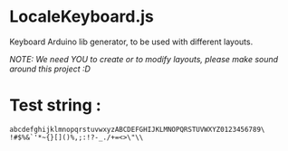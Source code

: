 # LocaleKeyboard.js
Keyboard Arduino lib generator, to be used with different layouts.

*NOTE: We need YOU to create or to modify layouts, please make sound around this project :D*

# Test string :
```
abcdefghijklmnopqrstuvwxyzABCDEFGHIJKLMNOPQRSTUVWXYZ0123456789\ !#$%&`'*~{}[]()%,;:!?-_./+=<>\"\\
```
